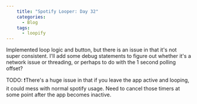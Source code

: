 ```yaml
---
    title: "Spotify Looper: Day 32"
    categories:
      - Blog
    tags:
      - loopify
---
```

Implemented loop logic and button, but there is an issue in that it's not super consistent. I'll add some debug statements to figure out whether it's a network issue or threading, or perhaps to do with the 1 second polling offset?

TODO: ❗️There's a huge issue in that if you leave the app active and looping, it could mess with normal spotify usage. Need to cancel those timers at some point after the app becomes inactive.